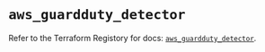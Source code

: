 # `aws_guardduty_detector`

Refer to the Terraform Registory for docs: [`aws_guardduty_detector`](https://registry.terraform.io/providers/hashicorp/aws/3.76.1/docs/resources/guardduty_detector).
